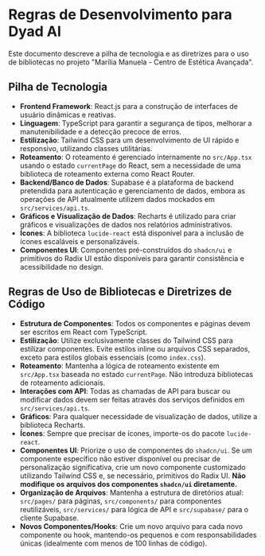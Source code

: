 # Regras de Desenvolvimento para Dyad AI

Este documento descreve a pilha de tecnologia e as diretrizes para o uso de bibliotecas no projeto "Marília Manuela - Centro de Estética Avançada".

## Pilha de Tecnologia

*   **Frontend Framework**: React.js para a construção de interfaces de usuário dinâmicas e reativas.
*   **Linguagem**: TypeScript para garantir a segurança de tipos, melhorar a manutenibilidade e a detecção precoce de erros.
*   **Estilização**: Tailwind CSS para um desenvolvimento de UI rápido e responsivo, utilizando classes utilitárias.
*   **Roteamento**: O roteamento é gerenciado internamente no `src/App.tsx` usando o estado `currentPage` do React, sem a necessidade de uma biblioteca de roteamento externa como React Router.
*   **Backend/Banco de Dados**: Supabase é a plataforma de backend pretendida para autenticação e gerenciamento de dados, embora as operações de API atualmente utilizem dados mockados em `src/services/api.ts`.
*   **Gráficos e Visualização de Dados**: Recharts é utilizado para criar gráficos e visualizações de dados nos relatórios administrativos.
*   **Ícones**: A biblioteca `lucide-react` está disponível para a inclusão de ícones escaláveis e personalizáveis.
*   **Componentes UI**: Componentes pré-construídos do `shadcn/ui` e primitivos do Radix UI estão disponíveis para garantir consistência e acessibilidade no design.

## Regras de Uso de Bibliotecas e Diretrizes de Código

*   **Estrutura de Componentes**: Todos os componentes e páginas devem ser escritos em React com TypeScript.
*   **Estilização**: Utilize exclusivamente classes do Tailwind CSS para estilizar componentes. Evite estilos inline ou arquivos CSS separados, exceto para estilos globais essenciais (como `index.css`).
*   **Roteamento**: Mantenha a lógica de roteamento existente em `src/App.tsx` baseada no estado `currentPage`. Não introduza bibliotecas de roteamento adicionais.
*   **Interações com API**: Todas as chamadas de API para buscar ou modificar dados devem ser feitas através dos serviços definidos em `src/services/api.ts`.
*   **Gráficos**: Para qualquer necessidade de visualização de dados, utilize a biblioteca Recharts.
*   **Ícones**: Sempre que precisar de ícones, importe-os do pacote `lucide-react`.
*   **Componentes UI**: Priorize o uso de componentes do `shadcn/ui`. Se um componente específico não estiver disponível ou precisar de personalização significativa, crie um novo componente customizado utilizando Tailwind CSS e, se necessário, primitivos do Radix UI. **Não modifique os arquivos dos componentes `shadcn/ui` diretamente.**
*   **Organização de Arquivos**: Mantenha a estrutura de diretórios atual: `src/pages/` para páginas, `src/components/` para componentes reutilizáveis, `src/services/` para lógica de API e `src/supabase/` para o cliente Supabase.
*   **Novos Componentes/Hooks**: Crie um novo arquivo para cada novo componente ou hook, mantendo-os pequenos e com responsabilidades únicas (idealmente com menos de 100 linhas de código).